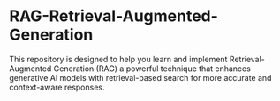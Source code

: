 # RAG-Retrieval-Augmented-Generation
This repository is designed to help you learn and implement Retrieval-Augmented Generation (RAG) a powerful technique that enhances generative AI models with retrieval-based search for more accurate and context-aware responses.

